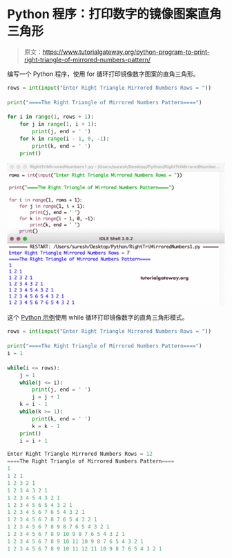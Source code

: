 # Python 程序：打印数字的镜像图案直角三角形

> 原文：<https://www.tutorialgateway.org/python-program-to-print-right-triangle-of-mirrored-numbers-pattern/>

编写一个 Python 程序，使用 for 循环打印镜像数字图案的直角三角形。

```py
rows = int(input("Enter Right Triangle Mirrored Numbers Rows = "))

print("====The Right Triangle of Mirrored Numbers Pattern====")

for i in range(1, rows + 1):
    for j in range(1, i + 1):
        print(j, end = ' ')
    for k in range(i - 1, 0, -1):
        print(k, end = ' ')
    print()
```

![Python Program to Print Right Triangle of Mirrored Numbers Pattern](img/d16c30a49a5167eb13a96b6c958db7a5.png)

这个 [Python 示例](https://www.tutorialgateway.org/python-programming-examples/)使用 while 循环打印镜像数字的直角三角形模式。

```py
rows = int(input("Enter Right Triangle Mirrored Numbers Rows = "))

print("====The Right Triangle of Mirrored Numbers Pattern====")
i = 1

while(i <= rows):
    j = 1
    while(j <= i):
        print(j, end = ' ')
        j = j + 1
    k = i - 1
    while(k >= 1):
        print(k, end = ' ')
        k = k - 1
    print()
    i = i + 1
```

```py
Enter Right Triangle Mirrored Numbers Rows = 12
====The Right Triangle of Mirrored Numbers Pattern====
1 
1 2 1 
1 2 3 2 1 
1 2 3 4 3 2 1 
1 2 3 4 5 4 3 2 1 
1 2 3 4 5 6 5 4 3 2 1 
1 2 3 4 5 6 7 6 5 4 3 2 1 
1 2 3 4 5 6 7 8 7 6 5 4 3 2 1 
1 2 3 4 5 6 7 8 9 8 7 6 5 4 3 2 1 
1 2 3 4 5 6 7 8 9 10 9 8 7 6 5 4 3 2 1 
1 2 3 4 5 6 7 8 9 10 11 10 9 8 7 6 5 4 3 2 1 
1 2 3 4 5 6 7 8 9 10 11 12 11 10 9 8 7 6 5 4 3 2 1 
```